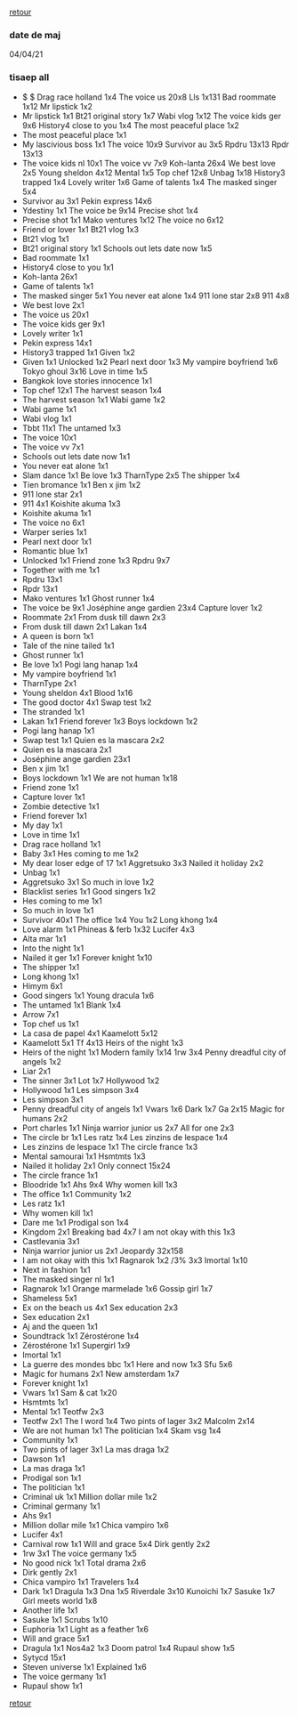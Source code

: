 [retour](./../index.html)

### date de maj
04/04/21

### tisaep all
* $
$
Drag race holland 1x4
The voice us 20x8
Lls 1x131
Bad roommate 1x12
Mr lipstick 1x2
* Mr lipstick 1x1
Bt21 original story 1x7
Wabi vlog 1x12
The voice kids ger 9x6
History4 close to you 1x4
The most peaceful place 1x2
* The most peaceful place 1x1
* My lascivious boss 1x1
The voice 10x9
Survivor au 3x5
Rpdru 13x13
Rpdr 13x13
* The voice kids nl 10x1
The voice vv 7x9
Koh-lanta 26x4
We best love 2x5
Young sheldon 4x12
Mental 1x5
Top chef 12x8
Unbag 1x18
History3 trapped 1x4
Lovely writer 1x6
Game of talents 1x4
The masked singer 5x4
* Survivor au 3x1
Pekin express 14x6
* Ydestiny 1x1
The voice be 9x14
Precise shot 1x4
* Precise shot 1x1
Mako ventures 1x12
The voice no 6x12
* Friend or lover 1x1
Bt21 vlog 1x3
* Bt21 vlog 1x1
* Bt21 original story 1x1
Schools out lets date now 1x5
* Bad roommate 1x1
* History4 close to you 1x1
* Koh-lanta 26x1
* Game of talents 1x1
* The masked singer 5x1
You never eat alone 1x4
911 lone star 2x8
911 4x8
* We best love 2x1
* The voice us 20x1
* The voice kids ger 9x1
* Lovely writer 1x1
* Pekin express 14x1
* History3 trapped 1x1
Given 1x2
* Given 1x1
Unlocked 1x2
Pearl next door 1x3
My vampire boyfriend 1x6
Tokyo ghoul 3x16
Love in time 1x5
* Bangkok love stories innocence 1x1
* Top chef 12x1
The harvest season 1x4
* The harvest season 1x1
Wabi game 1x2
* Wabi game 1x1
* Wabi vlog 1x1
* Tbbt 11x1
The untamed 1x3
* The voice 10x1
* The voice vv 7x1
* Schools out lets date now 1x1
* You never eat alone 1x1
* Slam dance 1x1
Be love 1x3
TharnType 2x5
The shipper 1x4
* Tien bromance 1x1
Ben x jim 1x2
* 911 lone star 2x1
* 911 4x1
Koishite akuma 1x3
* Koishite akuma 1x1
* The voice no 6x1
* Warper series 1x1
* Pearl next door 1x1
* Romantic blue 1x1
* Unlocked 1x1
Friend zone 1x3
Rpdru 9x7
* Together with me 1x1
* Rpdru 13x1
* Rpdr 13x1
* Mako ventures 1x1
Ghost runner 1x4
* The voice be 9x1
Joséphine ange gardien 23x4
Capture lover 1x2
* Roommate 2x1
From dusk till dawn 2x3
* From dusk till dawn 2x1
Lakan 1x4
* A queen is born 1x1
* Tale of the nine tailed 1x1
* Ghost runner 1x1
* Be love 1x1
Pogi lang hanap 1x4
* My vampire boyfriend 1x1
* TharnType 2x1
* Young sheldon 4x1
Blood 1x16
* The good doctor 4x1
Swap test 1x2
* The stranded 1x1
* Lakan 1x1
Friend forever 1x3
Boys lockdown 1x2
* Pogi lang hanap 1x1
* Swap test 1x1
Quien es la mascara 2x2
* Quien es la mascara 2x1
* Joséphine ange gardien 23x1
* Ben x jim 1x1
* Boys lockdown 1x1
We are not human 1x18
* Friend zone 1x1
* Capture lover 1x1
* Zombie detective 1x1
* Friend forever 1x1
* My day 1x1
* Love in time 1x1
* Drag race holland 1x1
* Baby 3x1
Hes coming to me 1x2
* My dear loser edge of 17 1x1
Aggretsuko 3x3
Nailed it holiday 2x2
* Unbag 1x1
* Aggretsuko 3x1
So much in love 1x2
* Blacklist series 1x1
Good singers 1x2
* Hes coming to me 1x1
* So much in love 1x1
* Survivor 40x1
The office 1x4
You 1x2
Long khong 1x4
* Love alarm 1x1
Phineas & ferb 1x32
Lucifer 4x3
* Alta mar 1x1
* Into the night 1x1
* Nailed it ger 1x1
Forever knight 1x10
* The shipper 1x1
* Long khong 1x1
* Himym 6x1
* Good singers 1x1
Young dracula 1x6
* The untamed 1x1
Blank 1x4
* Arrow 7x1
* Top chef us 1x1
* La casa de papel 4x1
Kaamelott 5x12
* Kaamelott 5x1
Tf 4x13
Heirs of the night 1x3
* Heirs of the night 1x1
Modern family 1x14
1rw 3x4
Penny dreadful city of angels 1x2
* Liar 2x1
* The sinner 3x1
Lot 1x7
Hollywood 1x2
* Hollywood 1x1
Les simpson 3x4
* Les simpson 3x1
* Penny dreadful city of angels 1x1
Vwars 1x6
Dark 1x7
Ga 2x15
Magic for humans 2x2
* Port charles 1x1
Ninja warrior junior us 2x7
All for one 2x3
* The circle br 1x1
Les ratz 1x4
Les zinzins de lespace 1x4
* Les zinzins de lespace 1x1
The circle france 1x3
* Mental samourai 1x1
Hsmtmts 1x3
* Nailed it holiday 2x1
Only connect 15x24
* The circle france 1x1
* Bloodride 1x1
Ahs 9x4
Why women kill 1x3
* The office 1x1
Community 1x2
* Les ratz 1x1
* Why women kill 1x1
* Dare me 1x1
Prodigal son 1x4
* Kingdom 2x1
Breaking bad 4x7
I am not okay with this 1x3
* Castlevania 3x1
* Ninja warrior junior us 2x1
Jeopardy 32x158
* I am not okay with this 1x1
Ragnarok 1x2
/3% 3x3
Imortal 1x10
* Next in fashion 1x1
* The masked singer nl 1x1
* Ragnarok 1x1
Orange marmelade 1x6
Gossip girl 1x7
* Shameless 5x1
* Ex on the beach us 4x1
Sex education 2x3
* Sex education 2x1
* Aj and the queen 1x1
* Soundtrack 1x1
Zérostérone 1x4
* Zérostérone 1x1
Supergirl 1x9
* Imortal 1x1
* La guerre des mondes bbc 1x1
Here and now 1x3
Sfu 5x6
* Magic for humans 2x1
New amsterdam 1x7
* Forever knight 1x1
* Vwars 1x1
Sam & cat 1x20
* Hsmtmts 1x1
* Mental 1x1
Teotfw 2x3
* Teotfw 2x1
The l word 1x4
Two pints of lager 3x2
Malcolm 2x14
* We are not human 1x1
The politician 1x4
Skam vsg 1x4
* Community 1x1
* Two pints of lager 3x1
La mas draga 1x2
* Dawson 1x1
* La mas draga 1x1
* Prodigal son 1x1
* The politician 1x1
* Criminal uk 1x1
Million dollar mile 1x2
* Criminal germany 1x1
* Ahs 9x1
* Million dollar mile 1x1
Chica vampiro 1x6
* Lucifer 4x1
* Carnival row 1x1
Will and grace 5x4
Dirk gently 2x2
* 1rw 3x1
The voice germany 1x5
* No good nick 1x1
Total drama 2x6
* Dirk gently 2x1
* Chica vampiro 1x1
Travelers 1x4
* Dark 1x1
Dragula 1x3
Dna 1x5
Riverdale 3x10
Kunoichi 1x7
Sasuke 1x7
Girl meets world 1x8
* Another life 1x1
* Sasuke 1x1
Scrubs 1x10
* Euphoria 1x1
Light as a feather 1x6
* Will and grace 5x1
* Dragula 1x1
Nos4a2 1x3
Doom patrol 1x4
Rupaul show 1x5
* Sytycd 15x1
* Steven universe 1x1
Explained 1x6
* The voice germany 1x1
* Rupaul show 1x1

[retour](./../index.html)